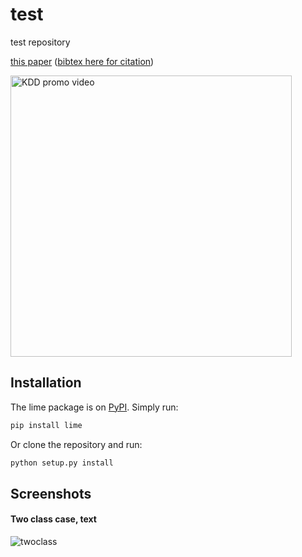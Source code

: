 # test
test repository

[this paper](https://arxiv.org/abs/1602.04938)
([bibtex here for citation](https://github.com/marcotcr/lime/blob/master/citation.bib))

<a href="https://www.youtube.com/watch?v=hUnRCxnydCc" target="_blank"><img src="https://raw.githubusercontent.com/marcotcr/lime/master/doc/images/video_screenshot.png" width="450" alt="KDD promo video"/></a>

## Installation

The lime package is on [PyPI](https://pypi.python.org/pypi/lime). Simply run:

```sh
pip install lime
```

Or clone the repository and run:

```sh
python setup.py install
```
## Screenshots
#### Two class case, text
![twoclass](doc/images/twoclass.png)
